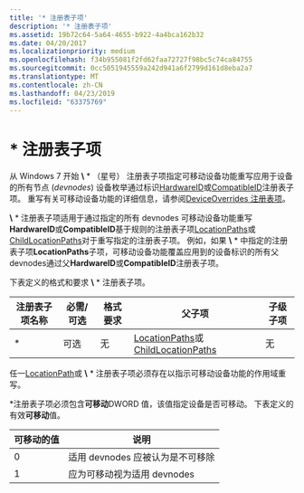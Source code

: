 ```yaml
---
title: '* 注册表子项'
description: '* 注册表子项'
ms.assetid: 19b72c64-5a64-4655-b922-4a4bca162b32
ms.date: 04/20/2017
ms.localizationpriority: medium
ms.openlocfilehash: f34b955081f2fd62faa72727f98bc5c74ca84755
ms.sourcegitcommit: 0cc5051945559a242d941a6f2799d161d8eba2a7
ms.translationtype: MT
ms.contentlocale: zh-CN
ms.lasthandoff: 04/23/2019
ms.locfileid: "63375769"
---
```

# <a name="-registry-subkey"></a>\* 注册表子项


从 Windows 7 开始 **\\** * （星号） 注册表子项指定可移动设备功能重写应用于设备的所有节点 (*devnodes*) 设备枚举通过标识[HardwareID](hardwareid-registry-subkey.md)或[CompatibleID](compatibleid-registry-subkey.md)注册表子项。 重写有关可移动设备功能的详细信息，请参阅[DeviceOverrides 注册表项](deviceoverrides-registry-key.md)。

**\\** * 注册表子项适用于通过指定的所有 devnodes 可移动设备功能重写**HardwareID**或**CompatibleID**基于规则的注册表子项[LocationPaths](locationpaths-registry-subkey.md)或[ChildLocationPaths](childlocationpaths-registry-subkey.md)对于重写指定的注册表子项。 例如，如果 **\\** * 中指定的注册表子项**LocationPaths**子项，可移动设备功能覆盖应用到的设备标识的所有父 devnodes通过父**HardwareID**或**CompatibleID**注册表子项。

下表定义的格式和要求 **\\** * 注册表子项。

| 注册表子项名称 | 必需/可选 | 格式要求 | 父子项                                                                                                      | 子级子项 |
|----------------------|-------------------|---------------------|--------------------------------------------------------------------------------------------------------------------|---------------|
| \*                   | 可选          | 无                | [LocationPaths](locationpaths-registry-subkey.md)或[ChildLocationPaths](childlocationpaths-registry-subkey.md) | 无          |

 

任一[LocationPath](locationpath-registry-subkey.md)或 **\\** * 注册表子项必须存在以指示可移动设备功能的作用域重写。

\*注册表子项必须包含**可移动**DWORD 值，该值指定设备是否可移动。 下表定义的有效**可移动**值。

| 可移动的值 | 说明                                                 |
|-----------------|-------------------------------------------------------------|
| 0               | 适用 devnodes 应被认为是不可移除 |
| 1               | 应为可移动视为适用 devnodes     |

 

 

 





